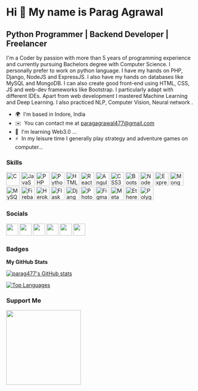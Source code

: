 Hi 👋 My name is Parag Agrawal
==============================

Python Programmer | Backend Developer | Freelancer
--------------------------------------------------

I'm a Coder by passion with more than 5 years of programming experience and currently pursuing Bachelors degree with Computer Science. I personally prefer to work on python language. I have my hands on PHP, Django, NodeJS and ExpressJS. I also have my hands on databases like MySQL and MongoDB. I can also create good front-end using HTML, CSS, JS and web-dev frameworks like Bootstrap. I particularly adapt with different IDEs. Apart from web development I mastered Machine Learning and Deep Learning. I also practiced NLP, Computer Vision, Neural network .

* 🌍  I'm based in Indore, India
* ✉️  You can contact me at [paragagrawal477@gmail.com](mailto:paragagrawal477@gmail.com)
* 🧠  I'm learning Web3.0 ...
* ⚡  In my leisure time I generally play strategy and adventure games on computer...

### Skills


<p align="left">
<a href="https://docs.microsoft.com/en-us/cpp/?view=msvc-170" target="_blank" rel="noreferrer"><img src="https://img.icons8.com/?size=512&id=shQTXiDQiQVR&format=png" width="36" height="36" alt="C" /></a>
<a href="https://developer.mozilla.org/en-US/docs/Web/JavaScript" target="_blank" rel="noreferrer"><img src="https://img.icons8.com/?size=512&id=108784&format=png" width="36" height="36" alt="JavaScript" /></a>
<a href="https://www.php.net/" target="_blank" rel="noreferrer"><img src="https://img.icons8.com/?size=512&id=anECpXcEIboQ&format=png" width="36" height="36" alt="PHP" /></a>
<a href="https://www.python.org/" target="_blank" rel="noreferrer"><img src="https://img.icons8.com/?size=512&id=13441&format=png" width="36" height="36" alt="Python" /></a>
<a href="https://developer.mozilla.org/en-US/docs/Glossary/HTML5" target="_blank" rel="noreferrer"><img src="https://img.icons8.com/?size=512&id=20909&format=png" width="36" height="36" alt="HTML5" /></a>
<a href="https://reactjs.org/" target="_blank" rel="noreferrer"><img src="https://img.icons8.com/?size=512&id=123603&format=png" width="36" height="36" alt="React" /></a>
<a href="https://angular.io/" target="_blank" rel="noreferrer"><img src="https://img.icons8.com/?size=512&id=71257&format=png" width="36" height="36" alt="Angular" /></a>
<a href="https://www.w3.org/TR/CSS/#css" target="_blank" rel="noreferrer"><img src="https://img.icons8.com/?size=512&id=21278&format=png" width="36" height="36" alt="CSS3" /></a>
<a href="https://getbootstrap.com/" target="_blank" rel="noreferrer"><img src="https://img.icons8.com/?size=512&id=84710&format=png" width="36" height="36" alt="Bootstrap" /></a>
<a href="https://nodejs.org/en/" target="_blank" rel="noreferrer"><img src="https://img.icons8.com/?size=512&id=54087&format=png" width="36" height="36" alt="NodeJS" /></a>
<a href="https://expressjs.com/" target="_blank" rel="noreferrer"><img src="https://cdn.icon-icons.com/icons2/2699/PNG/512/expressjs_logo_icon_169185.png" width="36" height="36" alt="Express" /></a>
<a href="https://www.mongodb.com/" target="_blank" rel="noreferrer"><img src="https://img.icons8.com/?size=512&id=74402&format=png" width="36" height="36" alt="MongoDB" /></a>
<a href="https://www.mysql.com/" target="_blank" rel="noreferrer"><img src="https://camo.githubusercontent.com/f85f882cb31eeaeee657ec955313015c30378e8f56c3dc2f06933b617a276cfd/68747470733a2f2f77372e706e6777696e672e636f6d2f706e67732f3734372f3739382f706e672d7472616e73706172656e742d6d7973716c2d6c6f676f2d6d7973716c2d64617461626173652d7765622d646576656c6f706d656e742d636f6d70757465722d736f6674776172652d646f6c7068696e2d6d6172696e652d6d616d6d616c2d616e696d616c732d746578742d7468756d626e61696c2e706e67" width="36" height="36" alt="MySQL" /></a>
<a href="https://firebase.google.com/" target="_blank" rel="noreferrer"><img src="https://camo.githubusercontent.com/5c4c2f1d7cce956f910b9a0a3d3ecaabc436824c7d023a9aa620eac4ae008a98/68747470733a2f2f63646e342e69636f6e66696e6465722e636f6d2f646174612f69636f6e732f676f6f676c652d692d6f2d323031362f3531322f676f6f676c655f66697265626173652d322d3531322e706e67" width="36" height="36" alt="Firebase" /></a>
<a href="https://www.heroku.com/" target="_blank" rel="noreferrer"><img src="https://img.icons8.com/?size=512&id=31085&format=png" width="36" height="36" alt="Heroku" /></a>
<a href="https://flask.palletsprojects.com/en/2.0.x/" target="_blank" rel="noreferrer"><img src="https://img.icons8.com/?size=512&id=MHcMYTljfKOr&format=png" width="36" height="36" alt="Flask" /></a>
<a href="https://www.djangoproject.com/" target="_blank" rel="noreferrer"><img src="https://img.icons8.com/?size=512&id=qULYrKvr-AFH&format=png" width="36" height="36" alt="Django" /></a>
<a href="https://www.adobe.com/uk/products/photoshop.html" target="_blank" rel="noreferrer"><img src="https://img.icons8.com/?size=512&id=13677&format=png" width="36" height="36" alt="Photoshop" /></a>
<a href="https://www.figma.com/" target="_blank" rel="noreferrer"><img src="https://img.icons8.com/?size=512&id=zfHRZ6i1Wg0U&format=png" width="36" height="36" alt="Figma" /></a>
<a href="https://metamask.io/" target="_blank" rel="noreferrer"><img src="https://img.icons8.com/?size=512&id=Oi106YG9IoLv&format=png" width="36" height="36" alt="MetaMask" /></a>
<a href="https://ethereum.org/en/" target="_blank" rel="noreferrer"><img src="https://img.icons8.com/?size=512&id=100819&format=png" width="36" height="36" alt="Ethereum" /></a>
<a href="https://polygon.technology/" target="_blank" rel="noreferrer"><img src="https://cryptologos.cc/logos/polygon-matic-logo.png" width="36" height="36" alt="Polygon" /></a>
</p>


### Socials

<p align="left">
<a href="https://discord.com/users/DevHacker#0961" target="_blank" rel="noreferrer"><img src="https://img.icons8.com/?size=512&id=M725CLW4L7wE&format=png" width="32" height="32" /></a> 
<a href="https://www.github.com/parag477" target="_blank" rel="noreferrer"><img src="https://img.icons8.com/?size=512&id=12599&format=png" width="32" height="32" /></a> 
<a href="http://www.instagram.com/parag_codes" target="_blank" rel="noreferrer"><img src="https://img.icons8.com/?size=512&id=Xy10Jcu1L2Su&format=png" width="32" height="32" /></a> 
<a href="https://www.linkedin.com/in/parag-agrawal-101892202/" target="_blank" rel="noreferrer"><img src="https://img.icons8.com/?size=1x&id=xuvGCOXi8Wyg&format=png" width="32" height="32" /></a> 
<a href="https://paragagrawal.hashnode.dev/" target="_blank" rel="noreferrer"><img src="[https://raw.githubusercontent.com/danielcranney/readme-generator/main/public/icons/socials/polywork.svg](https://encrypted-tbn0.gstatic.com/images?q=tbn:ANd9GcRmHa1dwH6JegPMofBvRqFTRLiaCGBkth0WIg&usqp=CAU)" width="32" height="32" /></a> 
<a href="https://www.twitter.com/parag_477" target="_blank" rel="noreferrer"><img src="https://img.icons8.com/?size=1x&id=13963&format=png" width="32" height="32" /></a></p>

### Badges

<b>My GitHub Stats</b>

<a href="http://www.github.com/parag477"><img src="https://github-readme-stats.vercel.app/api?username=parag477&show_icons=true&hide=&count_private=true&title_color=0891b2&text_color=ffffff&icon_color=0891b2&bg_color=1c1917&hide_border=true&show_icons=true" alt="parag477's GitHub stats" /></a>

<a href="https://github.com/parag477" align="left"><img src="https://github-readme-stats.vercel.app/api/top-langs/?username=parag477&langs_count=10&title_color=0891b2&text_color=ffffff&icon_color=0891b2&bg_color=1c1917&hide_border=true&locale=en&custom_title=Top%20%Languages" alt="Top Languages" /></a>

### Support Me

<a href="https://www.buymeacoffee.com/parag477"><img src="https://cdn.buymeacoffee.com/buttons/v2/default-yellow.png" width="200" /></a>
